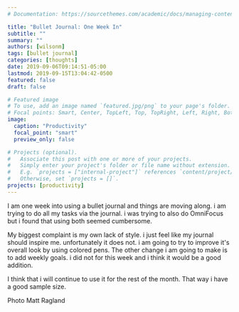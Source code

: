 ```yaml
---
# Documentation: https://sourcethemes.com/academic/docs/managing-content/

title: "Bullet Journal: One Week In"
subtitle: ""
summary: ""
authors: [wilsonm]
tags: [bullet journal]
categories: [thoughts]
date: 2019-09-06T09:14:51-05:00
lastmod: 2019-09-15T13:04:42-0500
featured: false
draft: false

# Featured image
# To use, add an image named `featured.jpg/png` to your page's folder.
# Focal points: Smart, Center, TopLeft, Top, TopRight, Left, Right, BottomLeft, Bottom, BottomRight.
image:
  caption: "Productivity"
  focal_point: "smart"
  preview_only: false

# Projects (optional).
#   Associate this post with one or more of your projects.
#   Simply enter your project's folder or file name without extension.
#   E.g. `projects = ["internal-project"]` references `content/project/deep-learning/index.md`.
#   Otherwise, set `projects = []`.
projects: [productivity]
---
```


I am one week into using a bullet journal and things are moving along. i am trying to do all my tasks via the journal. i was trying to also do OmniFocus but i found that using both seemed cumbersome. 

My biggest complaint is my own lack of style. i just feel like my journal should inspire me. unfortunately it does not. i am going to try to improve it's overall look by using colored pens. The other change i am going to make is to add weekly goals. i did not for this week and i think it would be a good addition. 

I think that i will continue to use it for the rest of the month. That way i have a good sample size. 

Photo Matt Ragland
